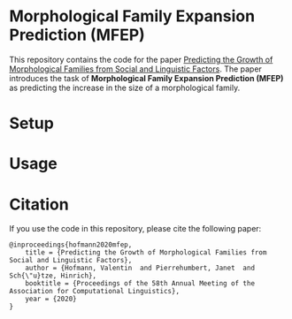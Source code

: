 # Morphological Family Expansion Prediction (MFEP)

This repository contains the code for the paper [Predicting the Growth of Morphological Families
from Social and Linguistic Factors](https://www.aclweb.org/anthology/2020.acl-main.649.pdf). 
The paper introduces the task of **Morphological Family Expansion Prediction (MFEP)** as
predicting the increase in the size of a morphological family.

# Setup

# Usage

# Citation
If you use the code in this repository, please cite the following paper:

```
@inproceedings{hofmann2020mfep,
    title = {Predicting the Growth of Morphological Families from Social and Linguistic Factors},
    author = {Hofmann, Valentin  and Pierrehumbert, Janet  and Sch{\"u}tze, Hinrich},
    booktitle = {Proceedings of the 58th Annual Meeting of the Association for Computational Linguistics},
    year = {2020}
}

```
